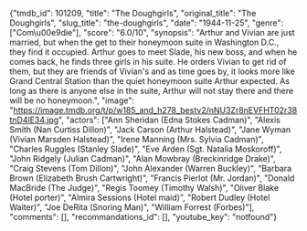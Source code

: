 {"tmdb_id": 101209, "title": "The Doughgirls", "original_title": "The Doughgirls", "slug_title": "the-doughgirls", "date": "1944-11-25", "genre": ["Com\u00e9die"], "score": "6.0/10", "synopsis": "Arthur and Vivian are just married, but when the get to their honeymoon suite in Washington D.C., they find it occupied. Arthur goes to meet Slade, his new boss, and when he comes back, he finds three girls in his suite. He orders Vivian to get rid of them, but they are friends of Vivian's and as time goes by, it looks more like Grand Central Station than the quiet honeymoon suite Arthur expected. As long as there is anyone else in the suite, Arthur will not stay there and there will be no honeymoon.", "image": "https://image.tmdb.org/t/p/w185_and_h278_bestv2/nNU3Zr8nEVFHT02r38tnD4lE34.jpg", "actors": ["Ann Sheridan (Edna Stokes Cadman)", "Alexis Smith (Nan Curtiss Dillon)", "Jack Carson (Arthur Halstead)", "Jane Wyman (Vivian Marsden Halstead)", "Irene Manning (Mrs. Sylvia Cadman)", "Charles Ruggles (Stanley Slade)", "Eve Arden (Sgt. Natalia Moskoroff)", "John Ridgely (Julian Cadman)", "Alan Mowbray (Breckinridge Drake)", "Craig Stevens (Tom Dillon)", "John Alexander (Warren Buckley)", "Barbara Brown (Elizabeth Brush Cartwright)", "Francis Pierlot (Mr. Jordan)", "Donald MacBride (The Judge)", "Regis Toomey (Timothy Walsh)", "Oliver Blake (Hotel porter)", "Almira Sessions (Hotel maid)", "Robert Dudley (Hotel Waiter)", "Joe DeRita (Snoring Man)", "William Forrest (Forbes)"], "comments": [], "recommandations_id": [], "youtube_key": "notfound"}